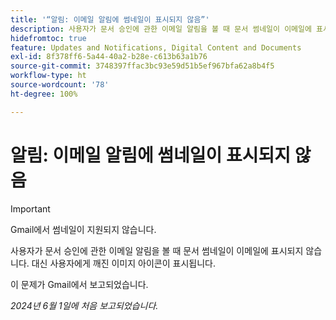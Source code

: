 ```yaml
---
title: '“알림: 이메일 알림에 썸네일이 표시되지 않음”'
description: 사용자가 문서 승인에 관한 이메일 알림을 볼 때 문서 썸네일이 이메일에 표시되지 않습니다.
hidefromtoc: true
feature: Updates and Notifications, Digital Content and Documents
exl-id: 8f378ff6-5a44-40a2-b28e-c613b63a1b76
source-git-commit: 3748397ffac3bc93e59d51b5ef967bfa62a8b4f5
workflow-type: ht
source-wordcount: '78'
ht-degree: 100%

---
```


# 알림: 이메일 알림에 썸네일이 표시되지 않음

<!-- 
>[!NOTE]
>
>This issue was fixed on July 29, 2024.

-->

>[!IMPORTANT]
>
>Gmail에서 썸네일이 지원되지 않습니다.

사용자가 문서 승인에 관한 이메일 알림을 볼 때 문서 썸네일이 이메일에 표시되지 않습니다. 대신 사용자에게 깨진 이미지 아이콘이 표시됩니다.

이 문제가 Gmail에서 보고되었습니다.

_2024년 6월 1일에 처음 보고되었습니다._
